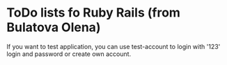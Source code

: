 # ToDo lists fo Ruby Rails (from Bulatova Olena)

If you want to test application, you can use test-account to login with '123' login and password or create own account.